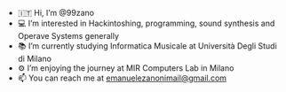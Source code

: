 - 🇮🇹 Hi, I’m @99zano
- 💻 I’m interested in Hackintoshing, programming, sound synthesis and Operave Systems generally
- 📚 I’m currently studying Informatica Musicale at Università Degli Studi di Milano
- ⚙️ I’m enjoying the journey at MIR Computers Lab in Milano
- 📫 You can reach me at emanuelezanonimail@gmail.com

<!---
99zano/99zano is a ✨ special ✨ repository because its `README.md` (this file) appears on your GitHub profile.
You can click the Preview link to take a look at your changes.
--->
